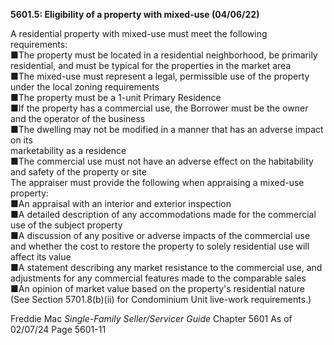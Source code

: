**5601.5: Eligibility of a property with mixed-use (04/06/22)**

A residential property with mixed-use must meet the following
requirements:\
■The property must be located in a residential neighborhood, be
primarily residential, and must be typical for the properties in the
market area\
■The mixed-use must represent a legal, permissible use of the property
under the local zoning requirements\
■The property must be a 1-unit Primary Residence\
■If the property has a commercial use, the Borrower must be the owner
and the operator of the business\
■The dwelling may not be modified in a manner that has an adverse impact
on its\
marketability as a residence\
■The commercial use must not have an adverse effect on the habitability
and safety of the property or site\
The appraiser must provide the following when appraising a mixed-use
property:\
■An appraisal with an interior and exterior inspection\
■A detailed description of any accommodations made for the commercial
use of the subject property\
■A discussion of any positive or adverse impacts of the commercial use
and whether the cost to restore the property to solely residential use
will affect its value\
■A statement describing any market resistance to the commercial use, and
adjustments for any commercial features made to the comparable sales\
■An opinion of market value based on the property's residential nature\
(See Section 5701.8(b)(ii) for Condominium Unit live-work requirements.)

Freddie Mac *Single-Family Seller/Servicer Guide* Chapter 5601 As of
02/07/24 Page 5601-11